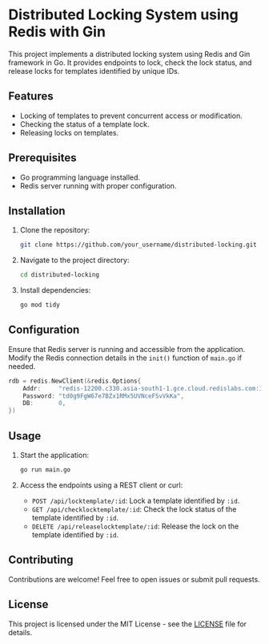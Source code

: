 # Distributed Locking System using Redis with Gin

This project implements a distributed locking system using Redis and Gin framework in Go. It provides endpoints to lock, check the lock status, and release locks for templates identified by unique IDs.

## Features

- Locking of templates to prevent concurrent access or modification.
- Checking the status of a template lock.
- Releasing locks on templates.

## Prerequisites

- Go programming language installed.
- Redis server running with proper configuration.

## Installation

1. Clone the repository:

   ```bash
   git clone https://github.com/your_username/distributed-locking.git
   ```

2. Navigate to the project directory:

   ```bash
   cd distributed-locking
   ```

3. Install dependencies:

   ```bash
   go mod tidy
   ```

## Configuration

Ensure that Redis server is running and accessible from the application. Modify the Redis connection details in the `init()` function of `main.go` if needed.

```go
rdb = redis.NewClient(&redis.Options{
    Addr:     "redis-12200.c330.asia-south1-1.gce.cloud.redislabs.com:12200",
    Password: "td0g9FgW67e7BZx1RMx5UVNceFSvVkKa",
    DB:       0,
})
```

## Usage

1. Start the application:

   ```bash
   go run main.go
   ```

2. Access the endpoints using a REST client or curl:

   - `POST /api/locktemplate/:id`: Lock a template identified by `:id`.
   - `GET /api/checklocktemplate/:id`: Check the lock status of the template identified by `:id`.
   - `DELETE /api/releaselocktemplate/:id`: Release the lock on the template identified by `:id`.

## Contributing

Contributions are welcome! Feel free to open issues or submit pull requests.

## License

This project is licensed under the MIT License - see the [LICENSE](LICENSE) file for details.